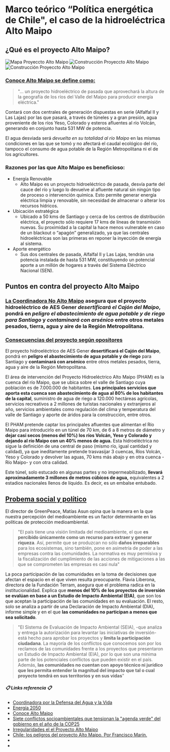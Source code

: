 # Marco teórico “Política energética de Chile", el caso de la hidroeléctrica Alto Maipo
## ¿Qué es el proyecto Alto Maipo?
![Mapa Proyeccto Alto Maipo](https://i.pinimg.com/564x/eb/95/e7/eb95e7b9fcf3cd14e10e8fab1eb0d879.jpg)
![Construcción Proyeccto Alto Maipo](https://3powershala.com/wp-content/uploads/2016/11/Alto-Maipo-1-770x513.jpg)
![Construcción Proyeccto Alto Maipo](https://surfbeatsradio.com/wp-content/uploads/2020/06/2275912.jpg)
### [Conoce Alto Maipo se define como:](conocealtomaipo.cl)
> "... un proyecto hidroeléctrico de pasada que aprovechará la altura de la geografía de los ríos del Valle del Maipo para producir energía eléctrica."

Contará con dos centrales de generación dispuestas en serie (Alfalfal II y Las Lajas) por las que pasará, a través de túneles y a gran presión, agua proveniente de los ríos Yeso, Colorado y esteros afluentes al río Volcán, generando en conjunto hasta 531 MW de potencia.

El agua desviada será *devuelta en su totalidad al río Maipo* en las mismas condiciones en las que se tomó y no afectará el caudal ecológico del río, tampoco el consumo de agua potable de la Región Metropolitana ni el de los agricultores.


### Razones por las que Alto Maipo es beneficioso:
* Energía Renovable
  * Alto Maipo es un proyecto hidroeléctrico de pasada, desvía parte del cauce del río y luego lo devuelve al afluente natural sin ningún tipo de proceso o intervención química. Esto permite generar energía eléctrica limpia y renovable, sin necesidad de almacenar o alterar los recursos hídricos.
* Ubicación estratégica
  * Ubicado a 50 kms de Santiago y cerca de los centros de distribución eléctrica, el proyecto sólo requiere 17 kms de líneas de transmisión nuevas. Su proximidad a la capital la hace menos vulnerable en caso de un blackout o “apagón” generalizado, ya que las centrales hidroeléctricas son las primeras en reponer la inyección de energía al sistema.
* Aporte energético
  * Sus dos centrales de pasada, Alfalfal II y Las Lajas, tendrán una potencia instalada de hasta 531 MW, constituyendo un potencial aporte a un millón de hogares a través del Sistema Eléctrico Nacional (SEN).

## Puntos en contra del proyecto Alto Maipo
### [La Coordinadora No Alto Maipo](https://www.facebook.com/NoAlProyectoAltoMaipo) asegura que el proyecto hidroeléctrico de AES Gener *desertificará el Cajón del Maipo*, pondrá en *peligro el abastecimiento de agua potable y de riego para Santiago* y *contaminará con arsénico* entre otros metales pesados, tierra, agua y aire de la Región Metropolitana.

### [Consecuencias del proyecto según opositores](https://sustempo.com/consecuencias-ambientales-de-alto-maipo-segun-sus-opositores)
El proyecto hidroeléctrico de AES Gener **desertificará el Cajón del Maipo**, pondrá en **peligro el abastecimiento de agua potable y de riego** para Santiago y **contaminará con arsénico** entre otros metales pesados, tierra, agua y aire de la Región Metropolitana.

El área de intervención del Proyecto Hidroeléctrico Alto Maipo (PHAM) es la cuenca del río Maipo, que se ubica sobre el valle de Santiago cuya población es de 7.000.000 de habitantes. **Los principales servicios que aporta esta cuenca son abastecimiento de agua al 80% de los habitantes de la capital**, suministro de agua de riego a 120.000 hectáreas agrícolas, servicios recreativos a 2 millones de turistas nacionales y extranjeros al año, servicios ambientales como regulación del clima y temperatura del valle de Santiago y aporte de áridos para la construcción, entre otros.

El PHAM pretende captar los principales afluentes que alimentan el Río Maipo para introducirlo en un túnel de 70 km, de 6 a 8 metros de diámetro y **dejar casi secos (menos del 10%) los ríos Volcán, Yeso y Colorado y dejando al río Maipo con un 40% menos de agua.**  Esta hidroeléctrica  no sigue la definición de una central de paso (mismo río, igual cantidad y calidad), ya que ineditamente pretende trasvasijar 3 cuencas, Ríos Volcán, Yeso y Colorado y devolver las aguas, 70 kms más abajo y en otra cuenca -Río Maipo- y con otra calidad.

Este túnel, solo estucado en algunas partes y no impermeabilizado, **llevará aproximadamente 3 millones de metros cúbicos de agua,** equivalentes a 2 estadios nacionales llenos de líquido. Es decir, es un embalse entubado.

## [Probema social y político](https://www.latercera.com/nacional/noticia/siete-conflictos-socioambientales-ponen-jaque-la-agenda-verde-del-gobierno-ano-la-cop25/686013/)
El director de GreenPeace, Matías Asun opina que la manera en la que nuestra percepción del medioambiente es un factor determinante en las políticas de protección medioambiental.
> "El país tiene una visión limitada del medioambiente, el que **es percibido únicamente como un recurso para extraer y generar riqueza**. Así, permite que se produzcan no sólo **daños irreparables** para los ecosistemas, sino también, pone en asimetría de poder a las empresas contra las comunidades. La normativa es muy permisiva y la fiscalización del cumplimiento de las acciones de mitigaciones a las que se comprometen las empresas es casi nula"

La poca participación de las comunidades en la toma de decisiones que afectan el espacio en el que viven resulta preocupante. Flavia Liberona, directora de la Fundación Terram, asegura que el problema radica en la institucionalidad. Explica que **menos del 10% de los proyectos de inversión se evalúan en base a un Estudio de Impacto Ambiental (EIA)**, que son los que aceptan la participación de las comunidades en su evaluación. El resto, solo se analiza a partir de una Declaración de Impacto Ambiental (DIA), informe simple y en el que **las comunidades no participan a menos que sea solicitado**.
> "El Sistema de Evaluación de Impacto Ambiental (SEIA), -que analiza y entrega la autorización para levantar las iniciativas de inversión-  está hecho para aprobar los proyectos y **limita la participación ciudadana**. La mayoría de los conflictos que conocemos son por los reclamos de las comunidades frente a los proyectos que presentaron un Estudio de Impacto Ambiental (EIA), por lo que son una mínima parte de los potenciales conflictos que pueden existir en el país. Además, **las comunidades no cuentan con apoyo técnico ni jurídico que les permita entender la magnitud del impacto que tal o cual proyecto tendrá en sus territorios y en sus vidas**"

##### :clipboard: Links referencia :clipboard:
* [Coordinadora por la Defensa del Agua y la Vida](https://www.derechoalagua.cl/etiqueta/alto-maipo/)
* [Energía 2050](https://energia.gob.cl/sites/default/files/energia_2050_-_politica_energetica_de_chile.pdf)
* [Conoce Alto Maipo](https://conocealtomaipo.cl/)
* [Siete conflictos socioambientales que tensionan la "agenda verde" del gobierno en el año de la COP25](https://www.latercera.com/nacional/noticia/siete-conflictos-socioambientales-ponen-jaque-la-agenda-verde-del-gobierno-ano-la-cop25/686013/)
* [Irregularidades el el Proyecto Alto Maipo](https://surfbeatsradio.com/ahora-en-historica-jornada-causa-por-irregularidades-de-proyecto-alto-maipo-arriba-a-tribunal-ambiental-de-santiago/)
* [Chile: los peligros del proyecto Alto Maipo. Por Francisco Marín.](http://www.sicnoticias.cl/?p=979)
* []()
* []()


